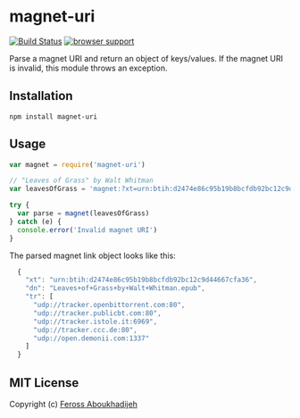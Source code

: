 magnet-uri
==========

[![Build Status](https://travis-ci.org/feross/magnet-uri.png?branch=master)](https://travis-ci.org/feross/magnet-uri)
[![browser support](https://ci.testling.com/feross/magnet-uri.png)](https://ci.testling.com/feross/magnet-uri)

Parse a magnet URI and return an object of keys/values. If the magnet URI is invalid, this module throws an exception.

## Installation

`npm install magnet-uri`

## Usage

```js
var magnet = require('magnet-uri')

// "Leaves of Grass" by Walt Whitman
var leavesOfGrass = 'magnet:?xt=urn:btih:d2474e86c95b19b8bcfdb92bc12c9d44667cfa36&dn=Leaves+of+Grass+by+Walt+Whitman.epub&tr=udp%3A%2F%2Ftracker.openbittorrent.com%3A80&tr=udp%3A%2F%2Ftracker.publicbt.com%3A80&tr=udp%3A%2F%2Ftracker.istole.it%3A6969&tr=udp%3A%2F%2Ftracker.ccc.de%3A80&tr=udp%3A%2F%2Fopen.demonii.com%3A1337'

try {
  var parse = magnet(leavesOfGrass)
} catch (e) {
  console.error('Invalid magnet URI')
}

```

The parsed magnet link object looks like this:

```js
  {
    "xt": "urn:btih:d2474e86c95b19b8bcfdb92bc12c9d44667cfa36",
    "dn": "Leaves+of+Grass+by+Walt+Whitman.epub",
    "tr": [
      "udp://tracker.openbittorrent.com:80",
      "udp://tracker.publicbt.com:80",
      "udp://tracker.istole.it:6969",
      "udp://tracker.ccc.de:80",
      "udp://open.demonii.com:1337"
    ]
  }
```

## MIT License

Copyright (c) [Feross Aboukhadijeh](http://feross.org)